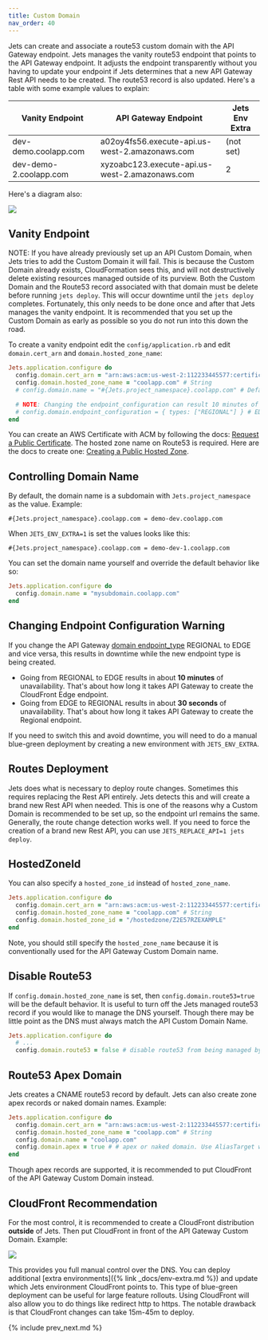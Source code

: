 ```yaml
---
title: Custom Domain
nav_order: 40
---
```


Jets can create and associate a route53 custom domain with the API Gateway endpoint.  Jets manages the vanity route53 endpoint that points to the API Gateway endpoint.  It adjusts the endpoint transparently without you having to update your endpoint if Jets determines that a new API Gateway Rest API needs to be created. The route53 record is also updated. Here's a table with some example values to explain:

Vanity Endpoint | API Gateway Endpoint | Jets Env Extra
--- | --- | ---
dev-demo.coolapp.com | a02oy4fs56.execute-api.us-west-2.amazonaws.com | (not set)
dev-demo-2.coolapp.com | xyzoabc123.execute-api.us-west-2.amazonaws.com | 2

Here's a diagram also:

![](/img/docs/routing/jets-vanity-endpoint.png)

## Vanity Endpoint

NOTE: If you have already previously set up an API Custom Domain, when Jets tries to add the Custom Domain it will fail. This is because the Custom Domain already exists, CloudFormation sees this, and will not destructively delete existing resources managed outside of its purview. Both the Custom Domain and the Route53 record associated with that domain must be delete before running `jets deploy`. This will occur downtime until the `jets deploy` completes. Fortunately, this only needs to be done once and after that Jets manages the vanity endpoint.  It is recommended that you set up the Custom Domain as early as possible so you do not run into this down the road.

To create a vanity endpoint edit the `config/application.rb` and edit `domain.cert_arn` and `domain.hosted_zone_name`:

```ruby
Jets.application.configure do
  config.domain.cert_arn = "arn:aws:acm:us-west-2:112233445577:certificate/8d8919ce-a710-4050-976b-b33da991e7e8" # String
  config.domain.hosted_zone_name = "coolapp.com" # String
  # config.domain.name = "#{Jets.project_namespace}.coolapp.com" # Default is the example convention

  # NOTE: Changing the endpoint_configuration can result 10 minutes of downtime if going from REGIONAL to EDGE
  # config.domain.endpoint_configuration = { types: ["REGIONAL"] } # EDGE or REGIONAL
end
```

You can create an AWS Certificate with ACM by following the docs: [Request a Public Certificate](https://docs.aws.amazon.com/acm/latest/userguide/gs-acm-request-public.html). The hosted zone name on Route53 is required. Here are the docs to create one: [Creating a Public Hosted Zone](https://docs.aws.amazon.com/Route53/latest/DeveloperGuide/CreatingHostedZone.html).

## Controlling Domain Name

By default, the domain name is a subdomain with `Jets.project_namespace` as the value. Example:

    #{Jets.project_namespace}.coolapp.com = demo-dev.coolapp.com

When `JETS_ENV_EXTRA=1` is set the values looks like this:

    #{Jets.project_namespace}.coolapp.com = demo-dev-1.coolapp.com

You can set the domain name yourself and override the default behavior like so:

```ruby
Jets.application.configure do
  config.domain.name = "mysubdomain.coolapp.com"
end
```

## Changing Endpoint Configuration Warning

If you change the API Gateway [domain endpoint_type](https://docs.aws.amazon.com/AWSCloudFormation/latest/UserGuide/aws-properties-apigateway-domainname-endpointconfiguration.html) REGIONAL to EDGE and vice versa, this results in downtime while the new endpoint type is being created.

* Going from REGIONAL to EDGE results in about **10 minutes** of unavailability. That's about how long it takes API Gateway to create the CloudFront Edge endpoint.
* Going from EDGE to REGIONAL results in about **30 seconds** of unavailability. That's about how long it takes API Gateway to create the Regional endpoint.

If you need to switch this and avoid downtime, you will need to do a manual blue-green deployment by creating a new environment with `JETS_ENV_EXTRA`.

## Routes Deployment

Jets does what is necessary to deploy route changes. Sometimes this requires replacing the Rest API entirely. Jets detects this and will create a brand new Rest API when needed. This is one of the reasons why a Custom Domain is recommended to be set up, so the endpoint url remains the same.  Generally, the route change detection works well. If you need to force the creation of a brand new Rest API, you can use `JETS_REPLACE_API=1 jets deploy`.

## HostedZoneId

You can also specify a `hosted_zone_id` instead of `hosted_zone_name`.

```ruby
Jets.application.configure do
  config.domain.cert_arn = "arn:aws:acm:us-west-2:112233445577:certificate/8d8919ce-a710-4050-976b-b33da991e7e8" # String
  config.domain.hosted_zone_name = "coolapp.com" # String
  config.domain.hosted_zone_id = "/hostedzone/Z2E57RZEXAMPLE"
end
```

Note, you should still specify the `hosted_zone_name` because it is conventionally used for the API Gateway Custom Domain name.

## Disable Route53

If `config.domain.hosted_zone_name` is set, then `config.domain.route53=true` will be the default behavior. It is useful to turn off the Jets managed route53 record if you would like to manage the DNS yourself.  Though there may be little point as the DNS must always match the API Custom Domain Name.

```ruby
Jets.application.configure do
  # ...
  config.domain.route53 = false # disable route53 from being managed by jets.
```

## Route53 Apex Domain

Jets creates a CNAME route53 record by default. Jets can also create zone apex records or naked domain names. Example:

```ruby
Jets.application.configure do
  config.domain.cert_arn = "arn:aws:acm:us-west-2:112233445577:certificate/8d8919ce-a710-4050-976b-b33da991e7e8" # String
  config.domain.hosted_zone_name = "coolapp.com" # String
  config.domain.name = "coolapp.com"
  config.domain.apex = true # # apex or naked domain. Use AliasTarget with an A record instead of a CNAME
end
```

Though apex records are supported, it is recommended to put CloudFront of the API Gateway Custom Domain instead.

## CloudFront Recommendation

For the most control, it is recommended to create a CloudFront distribution **outside** of Jets. Then put CloudFront in front of the API Gateway Custom Domain.  Example:

![](/img/docs/routing/jets-vanity-endpoint-cloudfront.png)

This provides you full manual control over the DNS. You can deploy additional [extra environments]({% link _docs/env-extra.md %}) and update which Jets environment CloudFront points to. This type of blue-green deployment can be useful for large feature rollouts. Using CloudFront will also allow you to do things like redirect http to https. The notable drawback is that CloudFront changes can take 15m-45m to deploy.

{% include prev_next.md %}
